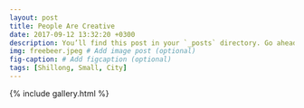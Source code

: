 ```yaml
---
layout: post
title: People Are Creative 
date: 2017-09-12 13:32:20 +0300
description: You’ll find this post in your `_posts` directory. Go ahead and edit it and re-build the site to see your changes. # Add post description (optional)
img: freebeer.jpeg # Add image post (optional)
fig-caption: # Add figcaption (optional)
tags: [Shillong, Small, City]
---
```


{% include gallery.html %}
